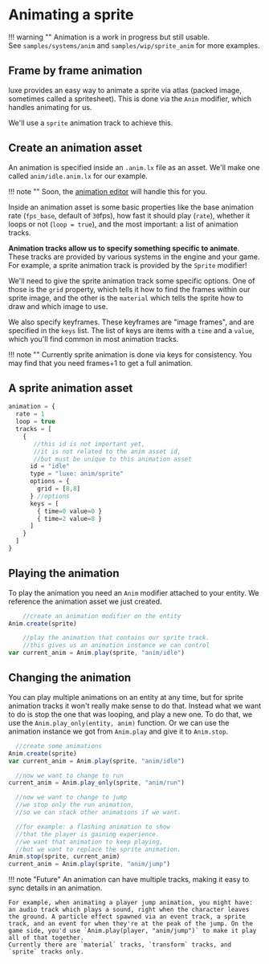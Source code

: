 
# Animating a sprite

!!! warning ""
    Animation is a work in progress but still usable.   
    See `samples/systems/anim` and `samples/wip/sprite_anim` for more examples.

## Frame by frame animation

luxe provides an easy way to animate a sprite via atlas (packed image, sometimes called a spritesheet). This is done via the `Anim` modifier, which handles animating for us. 

We'll use a `sprite` animation track to achieve this.

## Create an animation asset

An animation is specified inside an `.anim.lx` file as an asset. 
We'll make one called `anim/idle.anim.lx` for our example. 

!!! note ""
    Soon, the [animation editor](https://i.imgur.com/dvQWXoE.mp4) will handle this for you. 

Inside an animation asset is some basic properties like the base animation rate (`fps_base`, default of `30`fps), how fast it should play (`rate`), whether it loops or not (`loop = true`), and the most important: a list of animation tracks. 

**Animation tracks allow us to specify something specific to animate**. These tracks are provided by various systems in the engine and your game. For example, a sprite animation track is provided by the `Sprite` modifier! 

We'll need to give the sprite animation track some specific options. 
One of those is the `grid` property, which tells it how to find the frames within our sprite image, and the other is the `material` which tells the sprite how to draw and which image to use.

We also specify keyframes. These keyframes are "image frames", and are specified in the `keys` list. The list of keys are items with a `time` and a `value`, which you'll find common in most animation tracks. 

!!! note ""
    Currently sprite animation is done via keys for consistency.
    You may find that you need frames+1 to get a full animation.

## A sprite animation asset

```js
animation = {
  rate = 1
  loop = true
  tracks = [
    {
       //this id is not important yet, 
       //it is not related to the anim asset id,
       //but must be unique to this animation asset
      id = "idle"
      type = "luxe: anim/sprite"
      options = {
        grid = [8,8]
      } //options
      keys = [
        { time=0 value=0 }
        { time=2 value=8 }
      ]
    }
  ]
}
```

## Playing the animation

To play the animation you need an `Anim` modifier attached to your entity. We reference the animation asset we just created.

```js
    //create an animation modifier on the entity
Anim.create(sprite)

    //play the animation that contains our sprite track.
    //this gives us an animation instance we can control
var current_anim = Anim.play(sprite, "anim/idle")
```

## Changing the animation

You can play multiple animations on an entity at any time, but for sprite animation tracks it won't really make sense to do that. Instead what we want to do is stop the one that was looping, and play a new one. To do that, we use the `Anim.play_only(entity, anim)` function. Or we can use the animation instance we got from `Anim.play` and give it to `Anim.stop`.

```js
  //create some animations
Anim.create(sprite)
var current_anim = Anim.play(sprite, "anim/idle")

  //now we want to change to run
current_anim = Anim.play_only(sprite, "anim/run")

  //now we want to change to jump
  //we stop only the run animation, 
  //so we can stack other animations if we want.

  //for example: a flashing animation to show
  //that the player is gaining experience.
  //we want that animation to keep playing,
  //but we want to replace the sprite animation.
Anim.stop(sprite, current_anim)
current_anim = Anim.play(sprite, "anim/jump")
```

!!! note "Future"
    An animation can have multiple tracks, making it easy to sync details in an animation. 

    For example, when animating a player jump animation, you might have: an audio track which plays a sound, right when the character leaves the ground. A particle effect spawned via an event track, a sprite track, and an event for when they're at the peak of the jump. On the game side, you'd use `Anim.play(player, "anim/jump")` to make it play all of that together.
    Currently there are `material` tracks, `transform` tracks, and `sprite` tracks only.